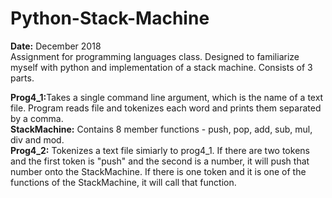 # Python-Stack-Machine
<b>Date:</b> December 2018 </br>
Assignment for programming languages class. Designed to familiarize myself with python and implementation of a stack machine. Consists of 3 parts. </br>

<b>Prog4_1:</b>Takes a single command line argument, which is the name of a text file. Program reads file and tokenizes each word and prints them separated by a comma. </br>
<b>StackMachine:</b> Contains 8 member functions - push, pop, add, sub, mul, div and mod.  </br>
<b>Prog4_2:</b> Tokenizes a text file simiarly to prog4_1. If there are two tokens and the first token is "push" and the second is a number, it will push that number onto the StackMachine. If there is one token and it is one of the functions of the StackMachine, it will call that function. </br>
